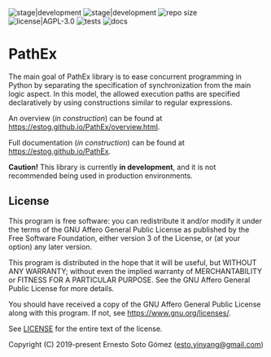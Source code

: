 ![stage|development](https://img.shields.io/badge/stage-development-red) ![stage|development](https://img.shields.io/badge/python-3.9-blue) ![repo size](https://img.shields.io/github/repo-size/EStog/PathEx) ![license|AGPL-3.0](https://img.shields.io/github/license/EStog/PathEx) ![tests](https://github.com/EStog/PathEx/actions/workflows/tests.yml/badge.svg) ![docs](https://github.com/EStog/PathEx/actions/workflows/docs.yml/badge.svg)

# PathEx

The main goal of PathEx library is to ease concurrent programming in Python by separating the specification of synchronization from the main logic aspect. In this model, the allowed execution paths are specified declaratively by using constructions similar to regular expressions.

An overview (*in construction*) can be found at https://estog.github.io/PathEx/overview.html.

Full documentation (*in construction*) can be found at https://estog.github.io/PathEx.

**Caution!** This library is currently **in development**, and it is not recommended being used in production environments.

## License

This program is free software: you can redistribute it and/or modify
it under the terms of the GNU Affero General Public License as published
by the Free Software Foundation, either version 3 of the License, or
(at your option) any later version.

This program is distributed in the hope that it will be useful,
but WITHOUT ANY WARRANTY; without even the implied warranty of
MERCHANTABILITY or FITNESS FOR A PARTICULAR PURPOSE.  See the
GNU Affero General Public License for more details.

You should have received a copy of the GNU Affero General Public License
along with this program.  If not, see https://www.gnu.org/licenses/.

See [LICENSE](LICENSE) for the entire text of the license.

Copyright (C) 2019-present Ernesto Soto Gómez (esto.yinyang@gmail.com)
